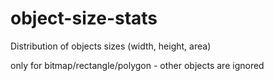 # object-size-stats
Distribution of objects sizes (width, height, area)

only for bitmap/rectangle/polygon - other objects are ignored
